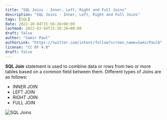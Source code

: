 ```yaml
---
title: "SQL Joins - Inner, Left, Right and Full Joins"
description: "SQL Joins - Inner, Left, Right and Full Joins"
tags: [SQL]
date: 2022-10-04T15:58:26+08:00
lastmod: 2022-03-04T15:58:26+08:00
draft: false
author: "Samir Paul"
authorLink: "https://twitter.com/intent/follow?screen_name=SamirPaulb"
license: "CC BY 4.0"
draft: false
---
```



**SQL Join** statement is used to combine data or rows from two or more tables based on a common field between them. Different types of Joins are as follows: 

 


- INNER JOIN
- LEFT JOIN
- RIGHT JOIN
- FULL JOIN


 


![SQL Joins](https://user-images.githubusercontent.com/77569653/227738791-78897c64-4c15-4d6a-b75a-656c6a59a5d2.png)

 

